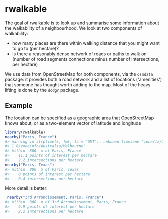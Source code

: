 
<!-- README.md is generated from README.Rmd. Please edit that file -->
rwalkable
=========

The goal of rwalkable is to look up and summarise some information about the walkability of a neighbourhood. We look at two components of walkability:

-   how many places are there within walking distance that you might want to go to (per hectare)?
-   is there a reasonably dense network of roads or paths to walk on (number of road segments connections minus number of intersections, per hectare)

We use data from OpenStreetMap for both components, via the `osmdata` package: it provides both a road network and a list of locations ('amenities') that someone has thought worth adding to the map. Most of the heavy lifting is done by the `dodgr` package.

Example
-------

The location can be specified as a geographic area that OpenStreetMap knows about, or as a two-element vector of latitude and longitude

``` r
library(rwalkable)
nearby("Paris, France")
#> Warning in strptime(x, fmt, tz = "GMT"): unknown timezone 'zone/tz/2018e.
#> 1.0/zoneinfo/Australia/Melbourne'
#> Within  800  m of Paris, France 
#>    11.1 points of interest per hectare
#>    2.2 intersections per hectare
nearby("Paris, Texas")
#> Within  800  m of Paris, Texas 
#>    0 points of interest per hectare
#>    0.4 intersections per hectare
```

More detail is better:

``` r
 nearby("3rd Arrondissement, Paris, France")
#> Within  800  m of 3rd Arrondissement, Paris, France 
#>    9.9 points of interest per hectare
#>    2.2 intersections per hectare
```
